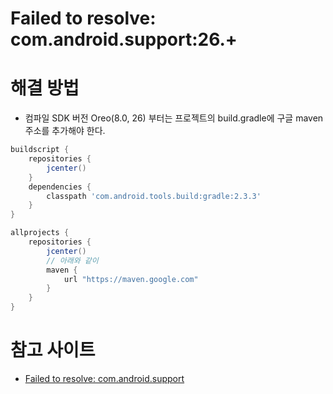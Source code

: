 # Failed to resolve: com.android.support:26.+

# 해결 방법
* 컴파일 SDK 버전 Oreo(8.0, 26) 부터는 프로젝트의 build.gradle에 구글 maven 주소를 추가해야 한다.
```gradle
buildscript {
    repositories {
        jcenter()
    }
    dependencies {
        classpath 'com.android.tools.build:gradle:2.3.3'
    }
}

allprojects {
    repositories {
        jcenter()
        // 아래와 같이
        maven {
            url "https://maven.google.com"
        }
    }
}
```

# 참고 사이트
* [Failed to resolve: com.android.support](http://comoi.io/208)
